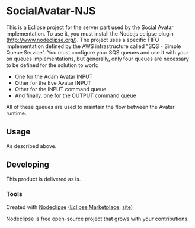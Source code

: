 

# SocialAvatar-NJS
This is a Eclipse project for the server part used by the Social Avatar implementation. To use it, you must install the Node.js eclipse plugin (http://www.nodeclipse.org/). The project uses a specific FIFO implementation defined by the AWS infrastructure called "SQS - Simple Queue Service". You must configure your SQS queues and use it with your on queues implementations, but generally, only four queues are necessary to be defined for the solution to work:
* One for the Adam Avatar INPUT
* Other for the Eve Avatar INPUT
* Other for the INPUT command queue
* And finally, one for the OUTPUT command queue

All of these queues are used to maintain the flow between the Avatar runtime.


## Usage
As described above.


## Developing
This product is delivered as is.


### Tools

Created with [Nodeclipse](https://github.com/Nodeclipse/nodeclipse-1)
 ([Eclipse Marketplace](http://marketplace.eclipse.org/content/nodeclipse), [site](http://www.nodeclipse.org))   

Nodeclipse is free open-source project that grows with your contributions.
